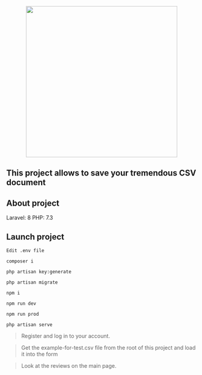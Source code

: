 <p align="center"><a href="https://laravel.com" target="_blank"><img src="https://raw.githubusercontent.com/laravel/art/master/logo-lockup/5%20SVG/2%20CMYK/1%20Full%20Color/laravel-logolockup-cmyk-red.svg" width="400"></a></p>

This project allows to save your tremendous CSV document
---

## About project
Laravel: 8 PHP: 7.3
## Launch project
```
Edit .env file
```
```
composer i
```
```
php artisan key:generate
```
```
php artisan migrate
```
```
npm i
```
```
npm run dev
```
```
npm run prod
```
```
php artisan serve
```

>Register and log in to your account.

> Get the example-for-test.csv file from the root of this project and load it into the form

>Look at the reviews on the main page.
